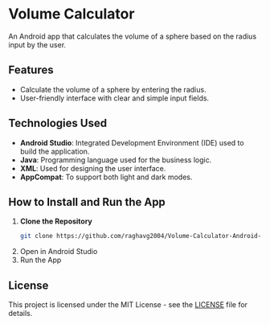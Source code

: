 # Volume Calculator

An Android app that calculates the volume of a sphere based on the radius input by the user.

## Features
- Calculate the volume of a sphere by entering the radius.
- User-friendly interface with clear and simple input fields.

## Technologies Used
- **Android Studio**: Integrated Development Environment (IDE) used to build the application.
- **Java**: Programming language used for the business logic.
- **XML**: Used for designing the user interface.
- **AppCompat**: To support both light and dark modes.

## How to Install and Run the App

1. **Clone the Repository**
   ```bash
   git clone https://github.com/raghavg2004/Volume-Calculator-Android-Application.git
   ```
2. Open in Android Studio
3. Run the App

## License

This project is licensed under the MIT License - see the [LICENSE](LICENSE) file for details.
